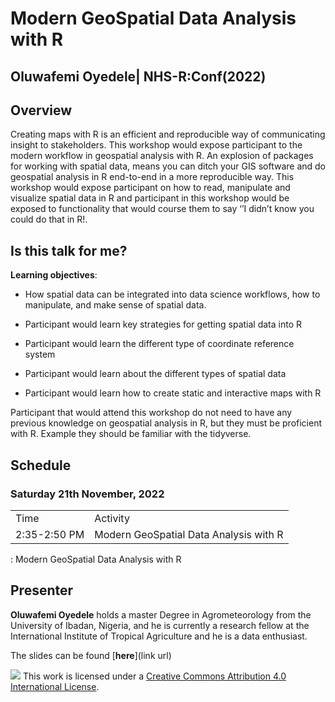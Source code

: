 # Modern GeoSpatial Data Analysis with R


## Oluwafemi Oyedele| NHS-R:Conf(2022)

## Overview

Creating maps with R is an efficient and reproducible way of communicating insight to stakeholders. This workshop would expose participant to the modern workflow in geospatial analysis with R. An explosion of packages for working with spatial data, means you can ditch your GIS software and do geospatial analysis in R end-to-end in a more reproducible way. This workshop would expose participant on how to read, manipulate and visualize spatial data in R and participant in this workshop would be exposed to functionality that would course them to say ‘’I didn’t  know you could do that in R!.

## Is this talk for me?

**Learning objectives**:

  - How spatial data can be integrated into data science workflows, how to manipulate, and make sense of spatial data.

- Participant would learn key strategies for getting spatial data into R

- Participant would learn the different type of coordinate reference system

- Participant would learn about the different types of spatial data

- Participant would learn how to create static and interactive maps with R

Participant that would attend this workshop do not need to have any previous knowledge on geospatial analysis in R, but they must be proficient with R. Example they should be familiar with the tidyverse.


## Schedule

### Saturday 21th November, 2022

|              |                                        |
  |--------------|----------------------------------------|
  | Time         |  Activity                              |
  | 2:35-2:50 PM | Modern GeoSpatial Data Analysis with R |

  : Modern GeoSpatial Data Analysis with R

## Presenter

**Oluwafemi Oyedele** holds a master Degree in Agrometeorology from the University of Ibadan, Nigeria, and he is currently a research fellow at the International Institute of Tropical Agriculture and he is a data enthusiast.

The slides can be found [**here**](link url)

![](https://i.creativecommons.org/l/by/4.0/88x31.png) This work is licensed under a [Creative Commons Attribution 4.0 International License](https://creativecommons.org/licenses/by/4.0/).
